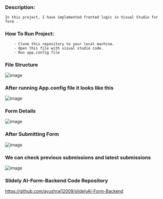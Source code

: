 ### Description:
    In this project, I have implemented fronted logic in Visual Studio for form .

### How To Run Project:
        - Clone this repository to your local machine.
        - Open this file with visual studio code.
        - Run app.config file
   
### File Structure
![image](https://github.com/ayushraj12009/slidelyAI-Form-Frontend/assets/51042913/c24f7138-fbd7-4ebe-a1d2-182169d4411e)


### After running App.config file it looks like this
![image](https://github.com/ayushraj12009/slidelyAI-Form-Frontend/assets/51042913/69881037-ed53-49a2-a56a-c0e2ff0fa49b)

### Form Details 
![image](https://github.com/ayushraj12009/slidelyAI-Form-Frontend/assets/51042913/68ee4879-1136-4312-aed7-e6b4edda21f4)

### After Submitting Form
![image](https://github.com/ayushraj12009/slidelyAI-Form-Frontend/assets/51042913/40cebcce-53af-443d-aca1-2f53c1f5b268)

### We can check previous submissions and latest submissions
![image](https://github.com/ayushraj12009/slidelyAI-Form-Frontend/assets/51042913/8c2fe4d9-5611-4e00-882d-b5dbd1c568e9)

### Slidely AI-Form-Backend Code Repository
https://github.com/ayushraj12009/slidelyAI-Form-Backend
